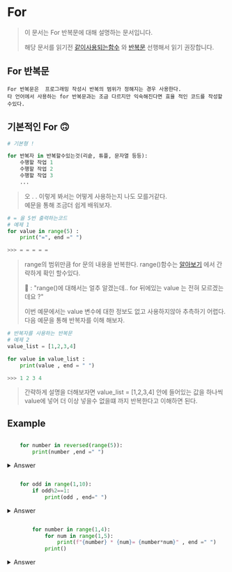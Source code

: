 <!-- for readme.md -->
For 
===
> 이 문서는 For 반복문에 대해 설명하는 문서입니다.
> 
> 해당 문서를 읽기전 [같이사용되는함수](../../%EA%B0%99%EC%9D%B4_%EC%82%AC%EC%9A%A9%EB%90%98%EB%8A%94_%ED%95%A8%EC%88%98/README.MD) 와 [반복문](../../%EB%B0%98%EB%B3%B5%EB%AC%B8/README.md) 선행해서 읽기 권장합니다.

## For 반복문
    For 반복문은  프로그래밍 작성시 반복의 범위가 정해지는 경우 사용한다.
    타 언어에서 사용하는 for 반복문과는 조금 다르지만 익숙해진다면 효율 적인 코드를 작성할수있다.

    
     

## 기본적인 For 🙃

    


```python 
# 기본형 ! 

for 반복자 in 반복할수있는것(리슽, 튜플, 문자열 등등):
    수행할 작업 1
    수행할 작업 2
    수행할 작업 3
    ...

```


> 오 . . 이렇게 봐서는 어떻게 사용하는지 나도 모를거같다.  
> 예문을 통해 조금더 쉽게 배워보자.


```python
# = 을 5번 출력하는코드
# 예제 1
for value in range(5) :
    print("=", end =" ")

>>> = = = = = 
```
> range의 범위만큼 for 문의 내용을 반복한다. range()함수는 [알아보기](../../%EA%B0%99%EC%9D%B4_%EC%82%AC%EC%9A%A9%EB%90%98%EB%8A%94_%ED%95%A8%EC%88%98/README.MD#range) 에서 간략하게 확인 할수있다.
>
> 🤨 : "range()에 대해서는 얼추 알겠는데.. for 뒤에있는 value 는 전혀 모르겠는데요 ?"
>
> 이번 예문에서는 value 변수에 대한 정보도 없고 사용하지않아 추측하기 어렵다. 
다음 예문을 통해 반복자를 이해 해보자.


```python
# 반복자를 사용하는 반복문
# 예제 2
value_list = [1,2,3,4]

for value in value_list :
    print(value , end = " ")

>>> 1 2 3 4 
```
> 간략하게 설명을 더해보자면 value_list = [1,2,3,4] 안에 들어있는 값을 하나씩 value에 넣어 더 이상 넣을수 없을떄 까지 반복한다고 이해하면 된다.
> 


## Example  


```python

    for number in reversed(range(5)):
        print(number ,end =" ") 

```

<details>
  <summary>Answer</summary>

    ```python
        >>> 4 3 2 1 0
    ```

</details>


```python

    for odd in range(1,10):
        if odd%2==1:
            print(odd , end=" ")
```



<details>
  <summary>Answer</summary>

    ```python
        >>> 1 3 5 7 9
    ```

</details>


```python

        for number in range(1,4):
            for num in range(1,5):
                print(f"{number} * {num}= {number*num}" , end =" ")
            print()

```

<details>
  <summary>Answer</summary>

    ```python
        
        >>>1 * 1= 1 1 * 2= 2 1 * 3= 3 1 * 4= 4 
        >>>2 * 1= 2 2 * 2= 4 2 * 3= 6 2 * 4= 8
        >>>3 * 1= 3 3 * 2= 6 3 * 3= 9 3 * 4= 12

    ```

</details>

